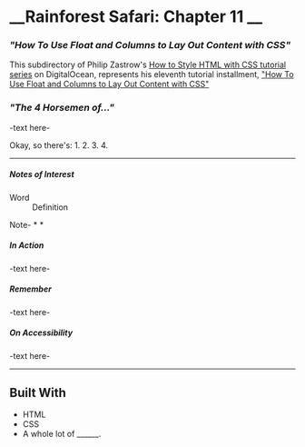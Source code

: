
# __Rainforest Safari: Chapter 11 __

### _"How To Use Float and Columns to Lay Out Content with CSS"_

This subdirectory of Philip Zastrow's [How to Style HTML with CSS tutorial series](https://www.digitalocean.com/community/tutorial_series/how-to-style-html-with-css) on DigitalOcean, represents his eleventh tutorial installment, ["How To Use Float and Columns to Lay Out Content with CSS"](https://www.digitalocean.com/community/tutorials/how-to-use-float-and-columns-to-lay-out-content-with-css)

### _"The 4 Horsemen of..."_

-text here-

Okay, so there's:
1. 
2. 
3. 
4. 


---

##### _Notes of Interest_

<dl>
    <dt>Word</dt>
    <dd>Definition</dd>
</dl>

Note- 
* 
* 

##### _In Action_

-text here-

##### _Remember_

-text here-

##### _On Accessibility_

-text here-


---

 ## Built With

- HTML
- CSS
- A whole lot of ______.


